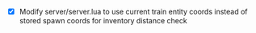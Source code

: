 - [x] Modify server/server.lua to use current train entity coords instead of stored spawn coords for inventory distance check
